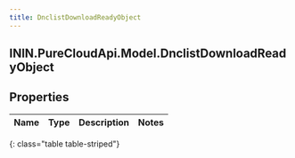 ```yaml
---
title: DnclistDownloadReadyObject
---
```

## ININ.PureCloudApi.Model.DnclistDownloadReadyObject

## Properties

|Name | Type | Description | Notes|
|------------ | ------------- | ------------- | -------------|
{: class="table table-striped"}


